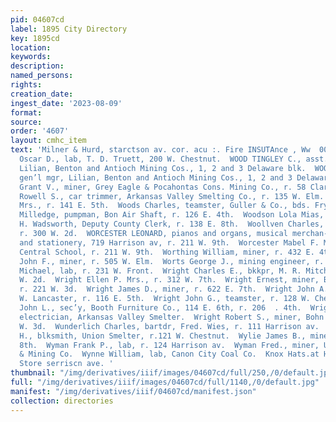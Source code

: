 ```yaml
---
pid: 04607cd
label: 1895 City Directory
key: 1895cd
location: 
keywords: 
description: 
named_persons: 
rights: 
creation_date: 
ingest_date: '2023-08-09'
format: 
source: 
order: '4607'
layout: cmhc_item
text: 'Milner & Hurd, starctson av. cor. acu :. Fire INSUTAnce , Ww  00 276 WYN  Wood
  Oscar D., lab, T. D. Truett, 200 W. Chestnut.  WOOD TINGLEY C., asst. gen’] mgr,
  Lilian, Benton and Antioch Mining Cos., 1, 2 and 3 Delaware blk.  WOOD TINGLEY §.,
  gen’l mgr, Lilian, Benton and Antioch Mining Cos., 1, 2 and 3 Delaware blk.  Woodley
  Grant V., miner, Grey Eagle & Pocahontas Cons. Mining Co., r. 58 Clarendon blk.  Woodruff
  Rowell S., car trimmer, Arkansas Valley Smelting Co., r. 135 W. Elm.  Woods Annie
  Mrs., r. 141 E. 5th.  Woods Charles, teamster, Guller & Co., bds. Fryer Hill.  Woods
  Milledge, pumpman, Bon Air Shaft, r. 126 E. 4th.  Woodson Lola Mias, r. 210 N. Pine.  Woodward
  H. Wadsworth, Deputy County Clerk, r. 138 E. 8th.  Woollven Charles, sign painter,
  r. 300 W. 2d.  WORCESTER LEONARD, pianos and organs, musical merchan- dise, books
  and stationery, 719 Harrison av, r. 211 W. 9th.  Worcester Mabel F. Miss, teacher,
  Central School, r. 211 W. 9th.  Worthing William, miner, r. 432 E. 4th.  Wortman
  John F., miner, r. 505 W. Elm.  Worts George J., mining engineer, r. 121 E. 9th.  Wranesich
  Michael, lab, r. 231 W. Front.  Wright Charles E., bkkpr, M. R. Mitchell, r. 331
  W. 2d.  Wright Ellen P. Mrs., r. 312 W. 7th.  Wright Ernest, miner, Bohn Shaft,
  r. 221 W. 3d.  Wright James D., miner, r. 622 E. 7th.  Wright John A., clk, G@.
  W. Lancaster, r. 116 E. 5th.  Wright John G., teamster, r. 128 W. Chestnut.  Wright
  John L., sec’y, Booth Furniture Co., 114 E. 6th, r. 206  . 4th.  Wright Richard,
  electrician, Arkansas Valley Smelter.  Wright Robert S., miner, Bohn Shaft, r. 221
  W. 3d.  Wunderlich Charles, bartdr, Fred. Wies, r. 111 Harrison av.  Wyatt Levi
  H., blksmith, Union Smelter, r.121 W. Chestnut.  Wylie James B., miner, r. 600 E.
  8th.  Wyman Frank P., lab, r. 124 Harrison av.  Wyman Fred., miner, Union Leasing
  & Mining Co.  Wynne William, lab, Canon City Coal Co.  Knox Hats.at Hayden’s Clothing,
  Store serriscn ave. '
thumbnail: "/img/derivatives/iiif/images/04607cd/full/250,/0/default.jpg"
full: "/img/derivatives/iiif/images/04607cd/full/1140,/0/default.jpg"
manifest: "/img/derivatives/iiif/04607cd/manifest.json"
collection: directories
---
```

